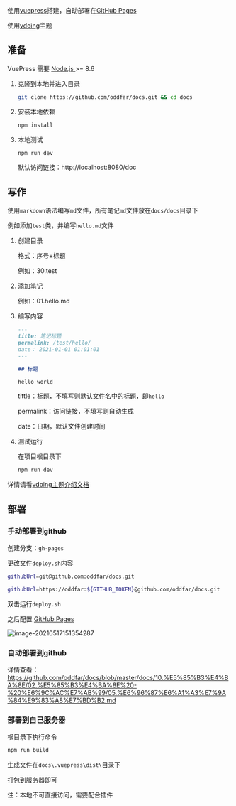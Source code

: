 使用[vuepress](https://vuepress.vuejs.org/zh)搭建，自动部署在[GitHub Pages](https://pages.github.com/) 

使用[vdoing](https://github.com/xugaoyi/vuepress-theme-vdoing)主题

## 准备

VuePress 需要 [Node.js ](https://nodejs.org/en/)>= 8.6

1. 克隆到本地并进入目录

   ```sh
   git clone https://github.com/oddfar/docs.git && cd docs
   ```

2. 安装本地依赖

   ```sh
   npm install
   ```

3. 本地测试

   ```sh
   npm run dev
   ```

   默认访问链接：http://localhost:8080/doc

## 写作

使用`markdown`语法编写`md`文件，所有笔记`md`文件放在`docs/docs`目录下

例如添加`test`类，并编写`hello.md`文件

1. 创建目录

   格式：序号+标题

   例如：30.test

2. 添加笔记

   例如：01.hello.md

3. 编写内容

   ```markdown
   ---
   title: 笔记标题
   permalink: /test/hello/
   date： 2021-01-01 01:01:01
   ---
   
   ## 标题
   
   hello world
   ```

   tittle：标题，不填写则默认文件名中的标题，即`hello`

   permalink：访问链接，不填写则自动生成

   date：日期，默认文件创建时间

4. 测试运行

   在项目根目录下

   ```sh
   npm run dev
   ```

详情请看[vdoing主题介绍文档](https://doc.xugaoyi.com/)

## 部署

### 手动部署到github

创建分支：`gh-pages`

更改文件`deploy.sh`内容

```sh
githubUrl=git@github.com:oddfar/docs.git
```



```sh
githubUrl=https://oddfar:${GITHUB_TOKEN}@github.com/oddfar/docs.git
```

双击运行`deploy.sh`

之后配置 [GitHub Pages](https://pages.github.com/)

![image-20210517151354287](https://cdn.jsdelivr.net/gh/oddfar/static/img/20210517151356.png)

### 自动部署到github

详情查看：https://github.com/oddfar/docs/blob/master/docs/10.%E5%85%B3%E4%BA%8E/02.%E5%85%B3%E4%BA%8E%20-%20%E6%9C%AC%E7%AB%99/05.%E6%96%87%E6%A1%A3%E7%9A%84%E9%83%A8%E7%BD%B2.md

### 部署到自己服务器

根目录下执行命令

```sh
npm run build
```

生成文件在`docs\.vuepress\dist\`目录下

打包到服务器即可

注：本地不可直接访问，需要配合插件